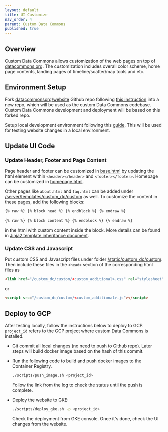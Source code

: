 ```yaml
---
layout: default
title: UI Customize
nav_order: 4
parent: Custom Data Commons
published: true
---
```


## Overview

Custom Data Commons allows customization of the web pages on top of
[datacommons.org](https://datacommons.org). The customization includes overall
color scheme, home page contents, landing pages of timeline/scatter/map tools
and etc.

## Environment Setup

Fork [datacommonsorg/website](https://github.com/datacommonsorg/website) Github
repo following [this
instruction](https://github.com/datacommonsorg/website#github-workflow) into a
new repo, which will be used as the custom Data Commons codebase. Custom Data
Commons development and deployment will be based on this forked repo.

Setup local development environment following this
[guide](https://github.com/datacommonsorg/website/blob/master/docs/developer_guide.md#local-development-with-flask).
This will be used for testing website changes in a local environment.

## Update UI Code

### Update Header, Footer and Page Content

Page header and footer can be customized in
[base.html](https://github.com/datacommonsorg/website/blob/master/server/templates/custom_dc/custom/base.html)
by updating the html element within `<header></header>` and `<footer></footer>`.
Homepage can be customized in
[homepage.html](https://github.com/datacommonsorg/website/blob/master/server/templates/custom_dc/custom/homepage.html).

Other pages like `about.html` and `faq.html` can be added under
[/server/templates/custom_dc/custom](https://github.com/datacommonsorg/website/blob/master/server/templates/custom_dc/custom)
as well. To customize the content in these pages, add the following blocks:

```html
{% raw %} {% block head %} {% endblock %} {% endraw %}
```

```html
{% raw %} {% block content %} {% endblock %} {% endraw %}
```

in the html with custom content inside the block. More details can be
found in [Jinja2 template inheritance document](https://jinja.palletsprojects.com/en/3.1.x/templates/#template-inheritance).

### Update CSS and Javascript

Put custom CSS and Javascript files under folder
[/static/custom_dc/custom](https://github.com/datacommonsorg/website/tree/master/static/custom_dc/custom).
Then include these files in the `<head>` section of the corresponding html files
as

```html
<link href="/custom_dc/custom/<custom_additional>.css" rel="stylesheet" />
```

or

```html
<script src="/custom_dc/custom/<custom_additional>.js"></script>
```

## Deploy to GCP

After testing locally, follow the instructions below to deploy to GCP.
`project_id` refers to the GCP project where custom Data Commons is installed.

- Git commit all local changes (no need to push to Github repo). Later steps
  will build docker image based on the hash of this commit.

- Run the following code to build and push docker images to the Container
  Registry.

  ```bash
  ./scripts/push_image.sh <project_id>
  ```

  Follow the link from the log to check the status until the push is complete.

- Deploy the website to GKE:

  ```bash
  ./scripts/deploy_gke.sh -p <project_id>
  ```

  Check the deployment from GKE console. Once it's done, check the UI changes
  from the website.
